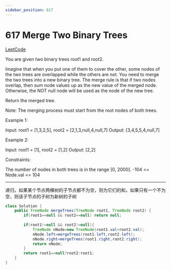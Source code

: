 ```yaml
---
sidebar_position: 617
---
```


# 617 Merge Two Binary Trees

[LeetCode](https://leetcode.com/problems/merge-two-binary-trees/)

You are given two binary trees root1 and root2.

Imagine that when you put one of them to cover the other, some nodes of the two trees are overlapped while the others are not. You need to merge the two trees into a new binary tree. The merge rule is that if two nodes overlap, then sum node values up as the new value of the merged node. Otherwise, the NOT null node will be used as the node of the new tree.

Return the merged tree.

Note: The merging process must start from the root nodes of both trees.

Example 1:

Input: root1 = [1,3,2,5], root2 = [2,1,3,null,4,null,7]
Output: [3,4,5,5,4,null,7]

Example 2:

Input: root1 = [1], root2 = [1,2]
Output: [2,2]
 

Constraints:

The number of nodes in both trees is in the range [0, 2000].
-104 <= Node.val <= 104

---

递归，如果某个节点两棵树的子节点都不为空，则为它们的和，如果只有一个不为空，则该子节点的子树为新树的子树

~~~java
class Solution {
    public TreeNode mergeTrees(TreeNode root1, TreeNode root2) {
        if(root1==null && root2==null) return null;
        
        if(root1!=null && root2!=null){
            TreeNode nNode=new TreeNode(root1.val+root2.val);
            nNode.left=mergeTrees(root1.left,root2.left);
            nNode.right=mergeTrees(root1.right,root2.right);
            return nNode;
        }
        return root1==null?root2:root1;
    }
}
~~~